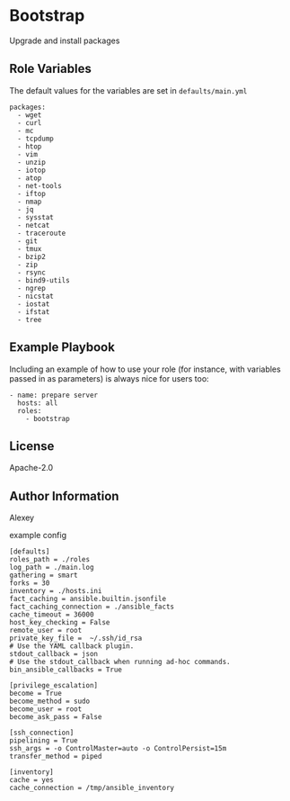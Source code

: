 Bootstrap
=========

Upgrade and install packages

Role Variables
--------------

The default values for the variables are set in ```defaults/main.yml```
```---
packages:
  - wget
  - curl
  - mc
  - tcpdump
  - htop
  - vim
  - unzip
  - iotop
  - atop
  - net-tools
  - iftop
  - nmap
  - jq
  - sysstat
  - netcat
  - traceroute
  - git
  - tmux
  - bzip2
  - zip
  - rsync
  - bind9-utils
  - ngrep
  - nicstat
  - iostat
  - ifstat
  - tree
  ```

Example Playbook
----------------

Including an example of how to use your role (for instance, with variables passed in as parameters) is always nice for users too:
```
- name: prepare server
  hosts: all
  roles:
    - bootstrap
```

License
-------

Apache-2.0

Author Information
------------------

Alexey

example config
```
[defaults]
roles_path = ./roles
log_path = ./main.log
gathering = smart
forks = 30
inventory = ./hosts.ini
fact_caching = ansible.builtin.jsonfile
fact_caching_connection = ./ansible_facts
cache_timeout = 36000
host_key_checking = False
remote_user = root
private_key_file =  ~/.ssh/id_rsa
# Use the YAML callback plugin.
stdout_callback = json
# Use the stdout_callback when running ad-hoc commands.
bin_ansible_callbacks = True

[privilege_escalation]
become = True
become_method = sudo
become_user = root
become_ask_pass = False

[ssh_connection]
pipelining = True
ssh_args = -o ControlMaster=auto -o ControlPersist=15m
transfer_method = piped

[inventory]
cache = yes
cache_connection = /tmp/ansible_inventory

```
